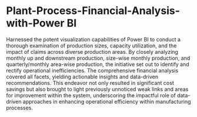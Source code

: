 # Plant-Process-Financial-Analysis-with-Power BI
Harnessed the potent visualization capabilities of Power BI to conduct a thorough examination of production sizes, capacity utilization, and the impact of claims across diverse production areas. By closely analyzing monthly up and downstream production, size-wise monthly production, and quarterly/monthly area-wise production, the initiative set out to identify and rectify operational inefficiencies. The comprehensive financial analysis covered all facets, yielding actionable insights and data-driven recommendations. This endeavor not only resulted in significant cost savings but also brought to light previously unnoticed weak links and areas for improvement within the system, underscoring the impactful role of data-driven approaches in enhancing operational efficiency within manufacturing processes.
